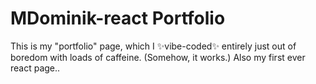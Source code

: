 # MDominik-react Portfolio
This is my "portfolio" page, which I ✨vibe-coded✨ entirely just out of boredom with loads of caffeine. (Somehow, it works.)
Also my first ever react page..
